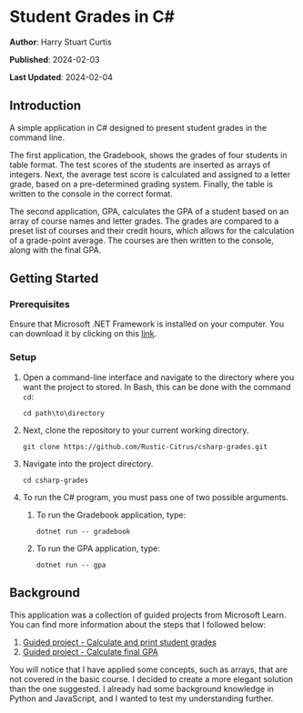 # Student Grades in C#

**Author**: Harry Stuart Curtis

**Published**: 2024-02-03

**Last Updated**: 2024-02-04

## Introduction

A simple application in C# designed to present student grades in the command line. 

The first application, the Gradebook, shows the grades of four students in table format. The test scores of the students are inserted as arrays of integers. Next, the average test score is calculated and assigned to a letter grade, based on a pre-determined grading system. Finally, the table is written to the console in the correct format.

The second application, GPA, calculates the GPA of a student based on an array of course names and letter grades. The grades are compared to a preset list of courses and their credit hours, which allows for the calculation of a grade-point average. The courses are then written to the console, along with the final GPA.

## Getting Started

### Prerequisites

Ensure that Microsoft .NET Framework is installed on your computer. You can download it by clicking on this [link](https://dotnet.microsoft.com/en-us/download/dotnet-framework).

### Setup

1. Open a command-line interface and navigate to the directory where you want the project to stored. In Bash, this can be done with the command `cd`:

    `cd path\to\directory`

2. Next, clone the repository to your current working directory.

    `git clone https://github.com/Rustic-Citrus/csharp-grades.git`

3. Navigate into the project directory.

    `cd csharp-grades`

4. To run the C# program, you must pass one of two possible arguments. 

    1. To run the Gradebook application, type:

        `dotnet run -- gradebook`

    2. To run the GPA application, type:

        `dotnet run -- gpa`


## Background

This application was a collection of guided projects from Microsoft Learn. You can find more information about the steps that I followed below:

1. [Guided project - Calculate and print student grades](https://learn.microsoft.com/en-gb/training/modules/guided-project-calculate-print-student-grades/)
2. [Guided project - Calculate final GPA](https://learn.microsoft.com/en-gb/training/modules/guided-project-calculate-final-gpa/)

You will notice that I have applied some concepts, such as arrays, that are not covered in the basic course. I decided to create a more elegant solution than the one suggested. I already had some background knowledge in Python and JavaScript, and I wanted to test my understanding further.
